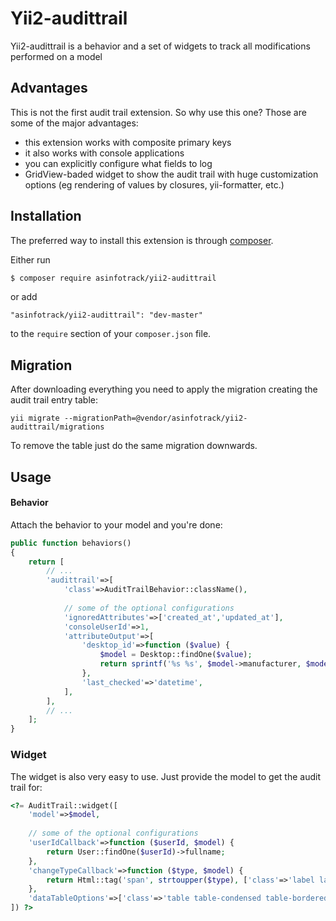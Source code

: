 # Yii2-audittrail
Yii2-audittrail is a behavior and a set of widgets to track all modifications performed on a model

## Advantages
This is not the first audit trail extension. So why use this one? Those are some of the major advantages:

* this extension works with composite primary keys
* it also works with console applications
* you can explicitly configure what fields to log
* GridView-baded widget to show the audit trail with huge customization options (eg rendering of values by closures, yii-formatter, etc.)

## Installation
The preferred way to install this extension is through [composer](http://getcomposer.org/download/).

Either run

```bash
$ composer require asinfotrack/yii2-audittrail
```

or add

```
"asinfotrack/yii2-audittrail": "dev-master"
```

to the `require` section of your `composer.json` file.


## Migration
	
After downloading everything you need to apply the migration creating the audit trail entry table:

	yii migrate --migrationPath=@vendor/asinfotrack/yii2-audittrail/migrations
	
To remove the table just do the same migration downwards.

## Usage

#### Behavior
Attach the behavior to your model and you're done:

```php
public function behaviors()
{
    return [
    	// ...
    	'audittrail'=>[
    		'class'=>AuditTrailBehavior::className(),
    		
    		// some of the optional configurations
    		'ignoredAttributes'=>['created_at','updated_at'],
    		'consoleUserId'=>1, 
			'attributeOutput'=>[
				'desktop_id'=>function ($value) {
					$model = Desktop::findOne($value);
					return sprintf('%s %s', $model->manufacturer, $model->device_name);
				},
				'last_checked'=>'datetime',
			],
    	],
    	// ...
    ];
}
```

### Widget
The widget is also very easy to use. Just provide the model to get the audit trail for:

```php
<?= AuditTrail::widget([
	'model'=>$model,
	
	// some of the optional configurations
	'userIdCallback'=>function ($userId, $model) {
 		return User::findOne($userId)->fullname;
	},
	'changeTypeCallback'=>function ($type, $model) {
		return Html::tag('span', strtoupper($type), ['class'=>'label label-info']);
	},
	'dataTableOptions'=>['class'=>'table table-condensed table-bordered'],
]) ?>
```
